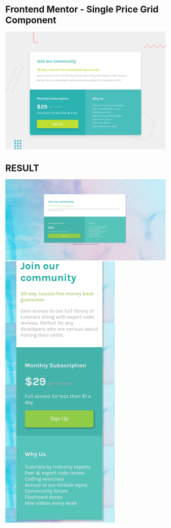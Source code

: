 # Frontend Mentor - Single Price Grid Component

![Design preview for the Single Price Grid Component coding challenge](./design/desktop-preview.jpg)

# RESULT
![For destop](./images/destop.png)
![For mobile](./images/mobile.png)